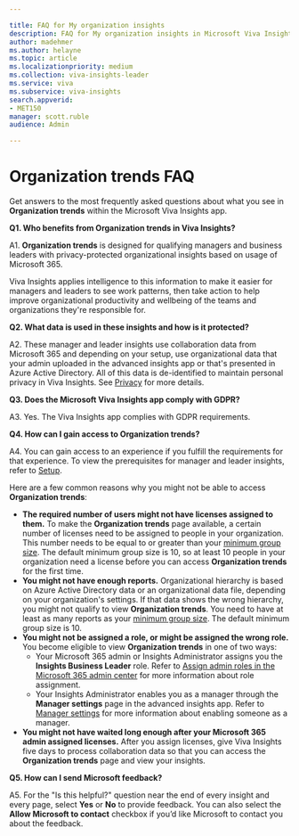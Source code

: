 ```yaml
---

title: FAQ for My organization insights
description: FAQ for My organization insights in Microsoft Viva Insights
author: madehmer
ms.author: helayne
ms.topic: article
ms.localizationpriority: medium 
ms.collection: viva-insights-leader
ms.service: viva 
ms.subservice: viva-insights 
search.appverid: 
- MET150 
manager: scott.ruble
audience: Admin

---
```


# Organization trends FAQ

Get answers to the most frequently asked questions about what you see in **Organization trends** within the Microsoft Viva Insights app.

**Q1. Who benefits from Organization trends in Viva Insights?**

A1. **Organization trends** is designed for qualifying managers and business leaders with privacy-protected organizational insights based on usage of Microsoft 365.

Viva Insights applies intelligence to this information to make it easier for managers and leaders to see work patterns, then take action to help improve organizational productivity and wellbeing of the teams and organizations they're responsible for.

**Q2. What data is used in these insights and how is it protected?**

A2. These manager and leader insights use collaboration data from Microsoft 365 and depending on your setup, use organizational data that your admin uploaded in the advanced insights app or that's presented in Azure Active Directory. All of this data is de-identified to maintain personal privacy in Viva Insights. See [Privacy](../advanced/privacy/privacy.md) for more details.

**Q3. Does the Microsoft Viva Insights app comply with GDPR?**

A3. Yes. The Viva Insights app complies with GDPR requirements.

**Q4. How can I gain access to Organization trends?**

A4. You can gain access to an experience if you fulfill the requirements for that experience. To view the prerequisites for manager and leader insights, refer to [Setup](../org-team-insights/setup.md).

Here are a few common reasons why you might not be able to access **Organization trends**:

* **The required number of users might not have licenses assigned to them.** To make the **Organization trends** page available, a certain number of licenses need to be assigned to people in your organization. This number needs to be equal to or greater than your [minimum group size](../setup-maint/setup.md#minimum-group-size). The default minimum group size is 10, so at least 10 people in your organization need a license before you can access **Organization trends** for the first time.
* **You might not have enough reports.** Organizational hierarchy is based on Azure Active Directory data or an organizational data file, depending on your organization's settings. If that data shows the wrong hierarchy, you might not qualify to view **Organization trends**. You need to have at least as many reports as your [minimum group size](../advanced/setup-maint/setup#minimum-group-size). The default minimum group size is 10.
* **You might not be assigned a role, or might be assigned the wrong role.** You become eligible to view **Organization trends** in one of two ways:
    * Your Microsoft 365 admin or Insights Administrator assigns you the **Insights Business Leader** role. Refer to [Assign admin roles in the Microsoft 365 admin center](/microsoft-365/admin/add-users/assign-admin-roles) for more information about role assignment.
    * Your Insights Administrator enables you as a manager through the **Manager settings** page in the advanced insights app. Refer to [Manager settings](../advanced/setup-maint/manager-settings.md) for more information about enabling someone as a manager.
* **You might not have waited long enough after your Microsoft 365 admin assigned licenses.** After you assign licenses, give Viva Insights five days to process collaboration data so that you can access the **Organization trends** page and view your insights.

**Q5. How can I send Microsoft feedback?**

A5. For the "Is this helpful?" question near the end of every insight and every page, select **Yes** or **No** to provide feedback. You can also select the **Allow Microsoft to contact** checkbox if you’d like Microsoft to contact you about the feedback.
